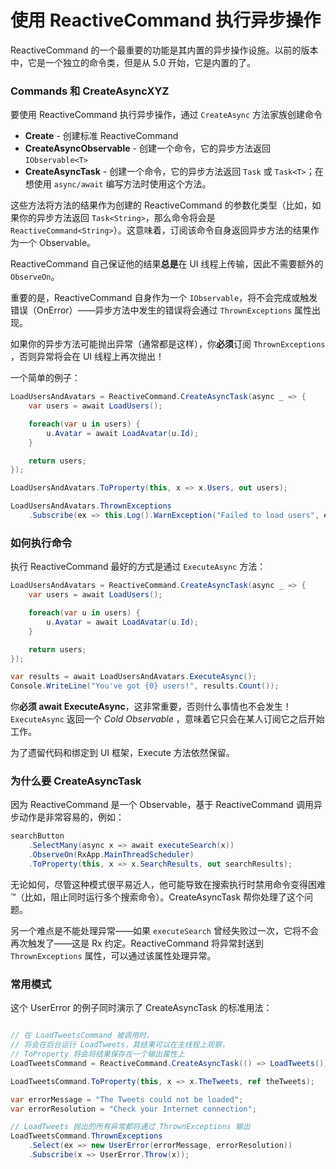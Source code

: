 # 使用 ReactiveCommand 执行异步操作

ReactiveCommand 的一个最重要的功能是其内置的异步操作设施。以前的版本中，它是一个独立的命令类，但是从 5.0 开始，它是内置的了。

### Commands 和 CreateAsyncXYZ

要使用 ReactiveCommand 执行异步操作，通过 `CreateAsync` 方法家族创建命令

* **Create** - 创建标准 ReactiveCommand
* **CreateAsyncObservable** - 创建一个命令，它的异步方法返回 `IObservable<T>`
* **CreateAsyncTask** - 创建一个命令，它的异步方法返回 `Task` 或 `Task<T>`；在想使用 `async/await` 编写方法时使用这个方法。

这些方法将方法的结果作为创建的 ReactiveCommand 的参数化类型（比如，如果你的异步方法返回 `Task<String>`，那么命令将会是 `ReactiveCommand<String>`）。这意味着，订阅该命令自身返回异步方法的结果作为一个 Observable。

ReactiveCommand 自己保证他的结果**总是**在 UI 线程上传输，因此不需要额外的 `ObserveOn`。

重要的是，ReactiveCommand 自身作为一个 `IObservable`，将不会完成或触发错误（OnError）——异步方法中发生的错误将会通过 `ThrownExceptions` 属性出现。

如果你的异步方法可能抛出异常（通常都是这样），你**必须**订阅 `ThrownExceptions` ，否则异常将会在 UI 线程上再次抛出！

一个简单的例子：

```cs
LoadUsersAndAvatars = ReactiveCommand.CreateAsyncTask(async _ => {
    var users = await LoadUsers();

    foreach(var u in users) {
        u.Avatar = await LoadAvatar(u.Id);
    }

    return users;
});

LoadUsersAndAvatars.ToProperty(this, x => x.Users, out users);

LoadUsersAndAvatars.ThrownExceptions
    .Subscribe(ex => this.Log().WarnException("Failed to load users", ex));
```

### 如何执行命令

执行 ReactiveCommand 最好的方式是通过 `ExecuteAsync` 方法：

```cs
LoadUsersAndAvatars = ReactiveCommand.CreateAsyncTask(async _ => {
    var users = await LoadUsers();

    foreach(var u in users) {
        u.Avatar = await LoadAvatar(u.Id);
    }

    return users;
});

var results = await LoadUsersAndAvatars.ExecuteAsync();
Console.WriteLine("You've got {0} users!", results.Count());
```

你**必须 await ExecuteAsync**，这非常重要，否则什么事情也不会发生！`ExecuteAsync` 返回一个 *Cold Observable* ，意味着它只会在某人订阅它之后开始工作。

为了遗留代码和绑定到 UI 框架，Execute 方法依然保留。

### 为什么要 CreateAsyncTask

因为 ReactiveCommand 是一个 Observable，基于 ReactiveCommand 调用异步动作是非常容易的，例如：

```cs
searchButton
    .SelectMany(async x => await executeSearch(x))
    .ObserveOn(RxApp.MainThreadScheduler)
    .ToProperty(this, x => x.SearchResults, out searchResults);
```

无论如何，尽管这种模式很平易近人，他可能导致在搜索执行时禁用命令变得困难™（比如，阻止同时运行多个搜索命令）。CreateAsyncTask 帮你处理了这个问题。

另一个难点是不能处理异常——如果 `executeSearch` 曾经失败过一次，它将不会再次触发了——这是 Rx 约定。ReactiveCommand 将异常封送到 `ThrownExceptions` 属性，可以通过该属性处理异常。

### 常用模式

这个 UserError 的例子同时演示了 CreateAsyncTask 的标准用法：

```cs

// 在 LoadTweetsCommand 被调用时，
// 将会在后台运行 LoadTweets，其结果可以在主线程上观察，
// ToProperty 将会将结果保存在一个输出属性上 
LoadTweetsCommand = ReactiveCommand.CreateAsyncTask(() => LoadTweets())

LoadTweetsCommand.ToProperty(this, x => x.TheTweets, ref theTweets);

var errorMessage = "The Tweets could not be loaded";
var errorResolution = "Check your Internet connection";

// LoadTweets 抛出的所有异常都将通过 ThrownExceptions 输出
LoadTweetsCommand.ThrownExceptions
    .Select(ex => new UserError(errorMessage, errorResolution))
    .Subscribe(x => UserError.Throw(x));
```

